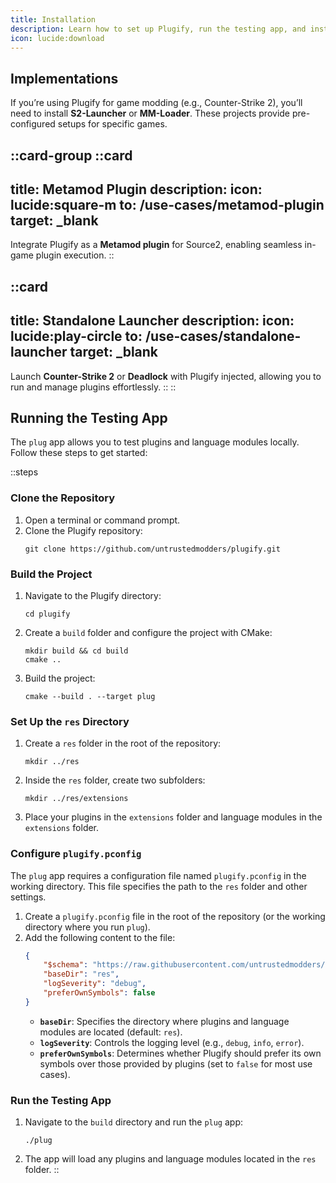 ```yaml
---
title: Installation
description: Learn how to set up Plugify, run the testing app, and install Plugify implementations.
icon: lucide:download
---
```


## Implementations

If you’re using Plugify for game modding (e.g., Counter-Strike 2), you’ll need to install **S2-Launcher** or **MM-Loader**. These projects provide pre-configured setups for specific games.

::card-group
::card
---
title: Metamod Plugin
description:
icon: lucide:square-m
to: /use-cases/metamod-plugin
target: _blank
---
Integrate Plugify as a **Metamod plugin** for Source2, enabling seamless in-game plugin execution.
::

::card
---
title: Standalone Launcher
description:
icon: lucide:play-circle
to: /use-cases/standalone-launcher
target: _blank
---
Launch **Counter-Strike 2** or **Deadlock** with Plugify injected, allowing you to run and manage plugins effortlessly.
::
::

## Running the Testing App

The `plug` app allows you to test plugins and language modules locally. Follow these steps to get started:

::steps
### Clone the Repository
1. Open a terminal or command prompt.
2. Clone the Plugify repository:
   ```
   git clone https://github.com/untrustedmodders/plugify.git
   ```

### Build the Project
1. Navigate to the Plugify directory:
   ```
   cd plugify
   ```
2. Create a `build` folder and configure the project with CMake:
   ```
   mkdir build && cd build
   cmake ..
   ```
3. Build the project:
   ```
   cmake --build . --target plug
   ```

### Set Up the `res` Directory
1. Create a `res` folder in the root of the repository:
   ```
   mkdir ../res
   ```
2. Inside the `res` folder, create two subfolders:
   ```
   mkdir ../res/extensions
   ```
3. Place your plugins in the `extensions` folder and language modules in the `extensions` folder.

### Configure `plugify.pconfig`
The `plug` app requires a configuration file named `plugify.pconfig` in the working directory. This file specifies the path to the `res` folder and other settings.

1. Create a `plugify.pconfig` file in the root of the repository (or the working directory where you run `plug`).
2. Add the following content to the file:
   ```json
   {
       "$schema": "https://raw.githubusercontent.com/untrustedmodders/plugify/refs/heads/main/schemas/config.schema.json",
       "baseDir": "res",
       "logSeverity": "debug",
       "preferOwnSymbols": false
   }
   ```
    - **`baseDir`**: Specifies the directory where plugins and language modules are located (default: `res`).
    - **`logSeverity`**: Controls the logging level (e.g., `debug`, `info`, `error`).
    - **`preferOwnSymbols`**: Determines whether Plugify should prefer its own symbols over those provided by plugins (set to `false` for most use cases).

### Run the Testing App
1. Navigate to the `build` directory and run the `plug` app:
   ```
   ./plug
   ```
2. The app will load any plugins and language modules located in the `res` folder.
::

